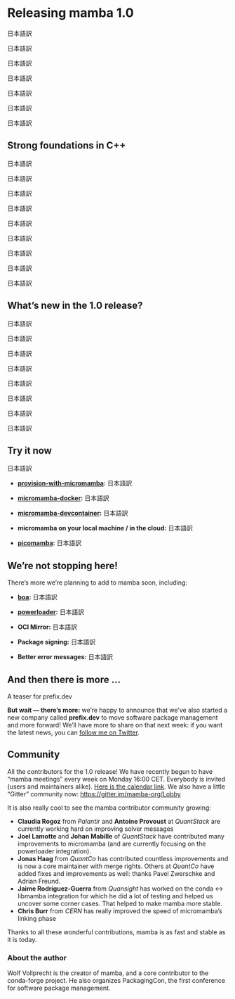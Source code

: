 # Releasing mamba 1.0

<!-- The mamba package manager has been in the works for 3 years. -->
日本語訳
<!-- Starting from the simple idea whether it’s possible to make conda faster to a proper, standalone package management tool that is used by the largest distributions in the conda & mamba ecosystem (conda-forge and bioconda). -->
日本語訳
<!-- Today we are proud to announce that mamba is mature enough for a 1.0 release. -->
日本語訳
<!-- When we started the development of the mamba package manager, the conda-forge repository was already experiencing a major growth in the number of available package versions, and the existing “conda” package manager was unbearably slow for certain tasks. -->
日本語訳
<!-- I was fuelled by the idea of publishing many robotics-related packages on conda-forge (specifically the [ROS stack](https://github.com/robostack/ros-humble)), but I realized that it would be difficult with the slowness of conda. -->
日本語訳
<!-- Thankfully we tried to use the `libsolv` library to resolve package dependencies faster, and with a lot of support from the `libsolv` maintainers got an initial prototype pretty quickly! -->
日本語訳

<!-- Today, mamba is widely adopted by users across the PyData world and beyond, in CI systems or for quick deployments to the cloud (for example in the Jupyter/MyBinder projects). -->
日本語訳

## Strong foundations in C++

<!-- Early on I decided to use C++ for the implementation of the critical parts of a speedy package management experience: -->
日本語訳
<!-- C++ gives us a nice high-level interface (exposed in `libmamba`) and simple access to low-level C libraries ( `libsolv`, `libarchive` and `libcurl` are the main dependencies of mamba), and also — given that it is a compiled language — offers high performance for all operations. -->
日本語訳

<!-- Instead of making mamba a monolithic project, we decided to split it in smaller packages/parts for better flexibility and integration in downstream projects. -->
日本語訳
<!-- `libmamba` is a standalone library for all basic features related to package mamagement. -->
日本語訳
<!-- Thanks to `pybind11`, it provides really nice and easy-to-use Python bindings through `libmambapy` . -->
日本語訳
<!-- mamba simply builds on top of `libmambapy` and adds the CLI interface. -->
日本語訳

<!-- We’re proud to say that one of the first serious users of `libmambapy` is the *conda* project; -->
日本語訳
<!-- they are integrating with it to provide the same speedy package resolving experience from `mamba` in `conda`! -->
日本語訳
<!-- We are looking forward to more use cases for `libmamba` & `libmambapy` in the future! -->
日本語訳

## What’s new in the 1.0 release?

<!-- Most of our activity is currently focused on improving the `micromamba` experience. -->
日本語訳
<!-- `micromamba` is an evolution of `mamba` that does not rely on Python or conda. -->
日本語訳
<!-- It comes as a single binary which makes installation and *boot-strapping* very easy, and doesn’t require a base environment or a *miniconda/miniforge* installation. -->
日本語訳

<!-- It also has a largely conda-compatible CLI (with some small deviations). -->
日本語訳

<!-- The 1.0 release comes with improved shell scripts with autocompletion available in PowerShell, xonsh, fish, bash and zsh. -->
日本語訳
<!-- Micromamba now also has a “shell” subcommand to enter a sub-shell without having to modify the system (just run `micromamba shell -n someenv`). -->
日本語訳
<!-- And finally for the future, micromamba can now update itself with the `micromamba self-update` command. -->
日本語訳

<!-- You can find [the full changelog here](https://github.com/mamba-org/mamba/releases/tag/2022.11.01). -->
日本語訳

## Try it now
<!-- We would love it if more people try `micromamba` and provide us with feedback. It’s easy to take `micromamba` for a spin: -->
日本語訳

<!-- - **[provision-with-micromamba](https://github.com/mamba-org/provision-with-micromamba):** use micromamba inside Github Actions to setup the CI environments quickly -->
- **[provision-with-micromamba](https://github.com/mamba-org/provision-with-micromamba):** 日本語訳
<!-- - **[micromamba-docker](https://github.com/mamba-org/micromamba-docker):** use the small `micromamba-docker` image to build your containers with ease -->
- **[micromamba-docker](https://github.com/mamba-org/micromamba-docker):** 日本語訳
<!-- - **[micromamba-devcontainer](https://github.com/mamba-org/micromamba-devcontainer):** A general-purpose micromamba-enabled VS Code development container image — save the time and effort of configuring development tools for each project × collaborator × device. -->
- **[micromamba-devcontainer](https://github.com/mamba-org/micromamba-devcontainer):** 日本語訳
<!-- - **micromamba on your local machine / in the cloud:** run curl micro.mamba.pm/install.sh | bash to install micromamba on your computer — after that it’s available with micromamba create -n myenv python -c conda-forge (we’re working on a simple installation for Windows. Until then follow the docs). -->
- **micromamba on your local machine / in the cloud:** 日本語訳
<!-- - **[picomamba](https://github.com/mamba-org/picomamba):** mamba in the browser thanks to WASM (also take a look at [emscripten-forge](http://github.com/emscripten-forge/recipes) where we are crossing over WASM × conda-forge to build packages for mamba & the web) -->
- **[picomamba](https://github.com/mamba-org/picomamba):** 日本語訳

## We’re not stopping here!
There’s more we’re planning to add to mamba soon, including:

<!-- - **[boa](https://github.com/mamba-org/boa):** faster package building using `libmamba` and a new recipe format. It’s a revolutionary approach on building packages that is much faster than conda-build and provides a much nicer experience. The stated goal is to make `boa` good enough so that conda-forge can start using it. -->
- **[boa](https://github.com/mamba-org/boa):** 日本語訳
<!-- - **[powerloader](https://github.com/mamba-org/powerloader):** we are working hard on the next “network”-backend for mamba with full support for multiple mirrors, resumable downloads, zchunk (delta-update) support and much more. The integration of powerloader into mamba is going to be another big milestone and one of the main goals for the first release post-1.0 -->
- **[powerloader](https://github.com/mamba-org/powerloader):** 日本語訳
<!-- - **OCI Mirror:** part of the powerloader effort is to enable OCI registries as conda package mirrors. We are already operating a full mirror of the conda-forge repository on [Github Packages](https://github.com/orgs/channel-mirrors/packages). To make that mirror actually useful, we need to integrate powerloader into mamba. -->
- **OCI Mirror:** 日本語訳
<!-- - **Package signing:** we want to investigate the integration of `sigstore` further to allow for simple package signing of conda packages — this will be even simpler when we use an OCI registry as sigstore supports those natively -->
- **Package signing:** 日本語訳
<!-- - **Better error messages:** the first couple of PRs have already landed that build the foundation of better solver messages when no dependency solution can be found. You can find some of the prototype work here: https://github.com/AntoinePrv/mamba-error-reporting/blob/main/examples.ipynb -->
- **Better error messages:** 日本語訳

## And then there is more …
A teaser for prefix.dev

**But wait — there’s more:** we’re happy to announce that we’ve also started a new company called **prefix.dev** to move software package management and more forward!
We’ll have more to share on that next week: if you want the latest news, you can [follow me on Twitter](https://twitter.com/wuoulf).

## Community

All the contributors for the 1.0 release!
We have recently begun to have “mamba meetings” every week on Monday 16:00 CET.
Everybody is invited (users and maintainers alike).
[Here is the calendar link](https://calendar.google.com/calendar/u/0?cid=YWIzanJmcGVkZTBrcTB1YnNyb2U4MmNkMDBAZ3JvdXAuY2FsZW5kYXIuZ29vZ2xlLmNvbQ).
We also have a little “Gitter” community now: https://gitter.im/mamba-org/Lobby

It is also really cool to see the mamba contributor community growing:

- **Claudia Rogoz** from *Palantir* and **Antoine Provoust** at *QuantStack* are currently working hard on improving solver messages
- **Joel Lamotte** and **Johan Mabille** of *QuantStack* have contributed many improvements to micromamba (and are currently focusing on the powerloader integration).
- **Jonas Haag** from *QuantCo* has contributed countless improvements and is now a core maintainer with merge rights. Others at *QuantCo* have added fixes and improvements as well: thanks Pavel Zwerschke and Adrian Freund.
- **Jaime Rodríguez-Guerra** from *Quansight* has worked on the conda ↔ libmamba integration for which he did a lot of testing and helped us uncover some corner cases. That helped to make mamba more stable.
- **Chris Burr** from *CERN* has really improved the speed of micromamba’s linking phase

Thanks to all these wonderful contributions, mamba is as fast and stable as it is today.

### About the author


Wolf Vollprecht is the creator of mamba, and a core contributor to the conda-forge project. He also organizes PackagingCon, the first conference for software package management.

